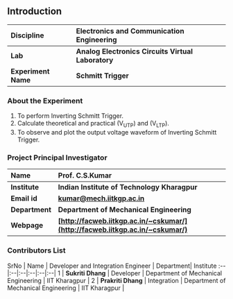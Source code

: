 ## Introduction


<b>Discipline | <b>Electronics and Communication Engineering
:--|:--|
<b> Lab | <b>  Analog Electronics Circuits Virtual Laboratory
<b> Experiment Name|     <b> Schmitt Trigger

### About the Experiment

1. To perform Inverting Schmitt Trigger.
2. Calculate theoretical and practical (V<sub>UTP</sub>) and (V<sub>LTP</sub>).
3. To observe and plot the output voltage waveform of Inverting Schmitt Trigger.

### Project Principal Investigator
<b>Name | <b> **Prof. C.S.Kumar**
:--|:--|
<b> Institute | <b>  **Indian Institute of Technology Kharagpur**
<b> Email id|     <b>  **kumar@mech.iitkgp.ac.in**
<b> Department |  **Department of Mechanical Engineering**
<b>Webpage| <b> [http://facweb.iitkgp.ac.in/~cskumar/](http://facweb.iitkgp.ac.in/~cskumar/)


### Contributors List

SrNo | Name | Developer and Integration Engineer | Department| Institute 
:--|:--|:--|:--|:--|:--|
1 | **Sukriti Dhang** | Developer | Department of Mechanical Engineering | IIT Kharagpur |
2 | **Prakriti Dhang** | Integration | Department of Mechanical Engineering | IIT Kharagpur |
